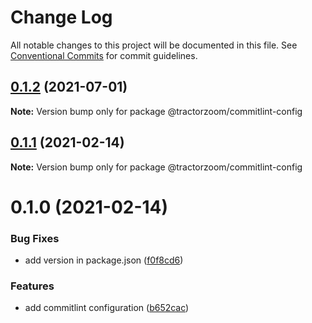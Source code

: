 # Change Log

All notable changes to this project will be documented in this file.
See [Conventional Commits](https://conventionalcommits.org) for commit guidelines.

## [0.1.2](https://github.com/TractorZoom/configurations/compare/@tractorzoom/commitlint-config@0.1.1...@tractorzoom/commitlint-config@0.1.2) (2021-07-01)

**Note:** Version bump only for package @tractorzoom/commitlint-config





## [0.1.1](https://github.com/TractorZoom/configurations/compare/@tractorzoom/commitlint-config@0.1.0...@tractorzoom/commitlint-config@0.1.1) (2021-02-14)

**Note:** Version bump only for package @tractorzoom/commitlint-config





# 0.1.0 (2021-02-14)


### Bug Fixes

* add version in package.json ([f0f8cd6](https://github.com/TractorZoom/configurations/commit/f0f8cd60146852fe2062bb1d0b9e33267176455e))


### Features

* add commitlint configuration ([b652cac](https://github.com/TractorZoom/configurations/commit/b652cac151232ec410a20c52ce612417b7919fd3))
